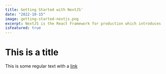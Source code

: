 ```yaml
---
title: Getting Started with NextJS'
date: "2022-10-15"
image: getting-started-nextjs.png
excerpt: NextJS is the React Framework for production which introduces file based routing and helps with server side and pre rendering.
isFeatured: true
---
```


# This is a title

This is some regular text with a [link](https://google.com)
